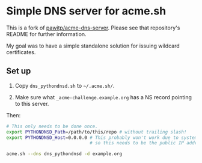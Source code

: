 # Simple DNS server for acme.sh

This is a fork of [pawitp/acme-dns-server](https://github.com/pawitp/acme-dns-server). Please see that repository's README for further information.

My goal was to have a simple standalone solution for issuing wildcard certificates.

## Set up

1. Copy `dns_pythondnsd.sh` to `~/.acme.sh/`.

2. Make sure what `_acme-challenge.example.org` has a NS record pointing to this server.

Then:

```bash
# This only needs to be done once.
export PYTHONDNSD_Path=/path/to/this/repo # without trailing slash!
export PYTHONDNSD_Host=0.0.0.0 # This probably won't work due to systemd-resolve,
                               # so this needs to be the public IP address.

acme.sh --dns dns_pythondnsd -d example.org
```
